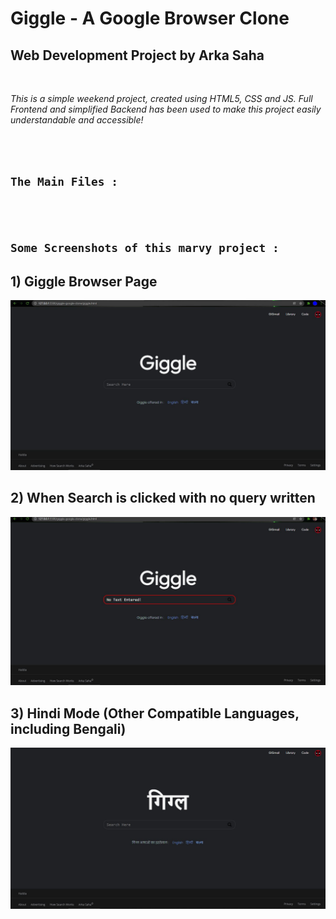 # Giggle - A Google Browser Clone 
## Web Development Project by Arka Saha

<br>

*This is a simple weekend project, created using HTML5, CSS and JS. Full Frontend and simplified Backend has been used to make this project easily understandable and accessible!*

<br><br>

## ``The Main Files :``

<br><br>

## ``Some Screenshots of this marvy project :``

## 1) Giggle Browser Page
  <img src="images_for_github/pic1.JPG">
  
## 2) When Search is clicked with no query written
  <img src="images_for_github/pic2.JPG">
  
## 3) Hindi Mode (Other Compatible Languages, including Bengali)
  <img src="images_for_github/pic3.JPG">
